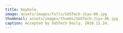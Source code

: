 ```yaml
---
title: Keyhole.
image: assets/images/fulls/SUSTech-Jiyu-06.jpg
thumbnail: assets/images/thumbs/SUSTech-Jiyu-06.jpg
caption: Accepted by SUSTech Daily, 2018.11.24.
---
```

